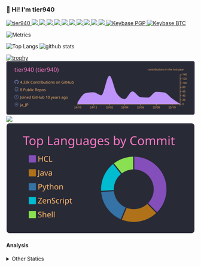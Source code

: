 ### 👋 Hi! I'm tier940

<p align="left"> 
  <a href="https://github.com/tier940/tier940/">
    <img src="https://komarev.com/ghpvc/?username=tier940" alt="tier940" />
  </a>
  <a href="http://twitter.com/tier940">
    <img height="20" src="https://img.shields.io/twitter/follow/tier940?label=Twitter&logo=twitter&style=flat" />
  </a>
  <a href="https://github.com/tier940">
    <img height="20" src="https://img.shields.io/github/followers/tier940?label=follow&logo=github&style=flat" />
  </a>
  <a href="https://www.reddit.com/user/tier940">
    <img height="20" src="https://img.shields.io/reddit/user-karma/combined/tier940?label=Reddit&logo=reddit&style=flat" />
  </a>
  <a href="https://stackoverflow.com/users/17317833/tier940">
    <img height="20" src="https://img.shields.io/stackexchange/stackoverflow/r/17317833?label=StackOverflow&logo=stack-overflow&style=flat" />
  </a>
  <a href="https://zenn.dev/tier940">
    <img height="20" src="https://zenn.badge.nikaera.com/s/tier940/likes" />
  </a>
  <a href="https://zenn.dev/tier940">
    <img height="20" src="https://zenn.badge.nikaera.com/s/tier940/followers" />
  </a>
  <a href="https://zenn.dev/tier940">
    <img height="20" src="https://zenn.badge.nikaera.com/s/tier940/articles" />
  </a>
  <a href="http://qiita.com/tier940">
    <img height="20" src="https://qiita-badge.apiapi.app/s/tier940/posts.svg" />
  </a>
  <a href="http://qiita.com/tier940">
    <img height="20" src="https://qiita-badge.apiapi.app/s/tier940/contributions.svg" />
  </a>
  <a href="https://github.com/tier940/tier940/">
    <img height="20" src="https://github.com/tier940/tier940/actions/workflows/main.yml/badge.svg" />
  </a>
  <a href="https://keybase.io/tier940">
    <img alt="Keybase PGP" src="https://img.shields.io/keybase/pgp/tier940">
  </a>
  <a href="https://keybase.io/tier940">
    <img alt="Keybase BTC" src="https://img.shields.io/keybase/btc/tier940">
  </a>
</p>

<!-- ![Metrics](https://metrics.lecoq.io/tier940) -->
![Metrics](https://github.com/tier940/tier940/blob/main/github-metrics.svg)

<p align="left"> 
  <img alt="Top Langs" height="150px" src="https://github-readme-stats.vercel.app/api/top-langs/?username=tier940&layout=compact&count_private=true&show_icons=true&show_icons=true&theme=onedark" />
  <img alt="github stats" height="150px" src="https://github-readme-stats.vercel.app/api?username=tier940&count_private=true&show_icons=true&show_icons=true&theme=onedark" />
</p>

[![trophy](https://github-profile-trophy.vercel.app/?username=tier940&theme=gruvbox)](https://github.com/ryo-ma/github-profile-trophy)
[![](https://raw.githubusercontent.com/tier940/tier940/master/profile-summary-card-output/dracula/0-profile-details.svg)](https://github.com/vn7n24fzkq/github-profile-summary-cards)
[![](https://raw.githubusercontent.com/tier940/tier940/master/profile-summary-card-output/dracula/1-repos-per-language.svg)](https://github.com/vn7n24fzkq/github-profile-summary-cards)
[![](https://raw.githubusercontent.com/tier940/tier940/master/profile-summary-card-output/dracula/2-most-commit-language.svg)](https://github.com/vn7n24fzkq/github-profile-summary-cards)

#### Analysis
<!-- <img height="150" src="https://github.com/tier940/tier940/blob/master/images/stat.svg" alt="Alternative Text"/> -->

<details>
  <summary>Other Statics</summary>
  <!--START_SECTION:waka-->
**🐱 My GitHub Data** 

> 🏆 202 Contributions in the Year 2022
 > 
> 📦 21.6 kB Used in GitHub's Storage 
 > 
> 💼 Opted to Hire
 > 
> 📜 7 Public Repositories 
 > 
> 🔑 0 Private Repositories  
 > 
**I'm an Early 🐤** 

```text
🌞 Morning    71 commits     ████░░░░░░░░░░░░░░░░░░░░░   17.97% 
🌆 Daytime    173 commits    ███████████░░░░░░░░░░░░░░   43.8% 
🌃 Evening    112 commits    ███████░░░░░░░░░░░░░░░░░░   28.35% 
🌙 Night      39 commits     ██░░░░░░░░░░░░░░░░░░░░░░░   9.87%

```
📅 **I'm Most Productive on Saturday** 

```text
Monday       38 commits     ██░░░░░░░░░░░░░░░░░░░░░░░   9.62% 
Tuesday      45 commits     ██░░░░░░░░░░░░░░░░░░░░░░░   11.39% 
Wednesday    29 commits     █░░░░░░░░░░░░░░░░░░░░░░░░   7.34% 
Thursday     35 commits     ██░░░░░░░░░░░░░░░░░░░░░░░   8.86% 
Friday       65 commits     ████░░░░░░░░░░░░░░░░░░░░░   16.46% 
Saturday     116 commits    ███████░░░░░░░░░░░░░░░░░░   29.37% 
Sunday       67 commits     ████░░░░░░░░░░░░░░░░░░░░░   16.96%

```


📊 **This Week I Spent My Time On** 

```text
⌚︎ Time Zone: Asia/Tokyo

💬 Programming Languages: 
Other                    71 hrs 55 mins      ███████████████████████░░   91.84% 
Java                     2 hrs 12 mins       ░░░░░░░░░░░░░░░░░░░░░░░░░   2.83% 
INI                      2 hrs 1 min         ░░░░░░░░░░░░░░░░░░░░░░░░░   2.59% 
JSON                     1 hr 8 mins         ░░░░░░░░░░░░░░░░░░░░░░░░░   1.45% 
Markdown                 41 mins             ░░░░░░░░░░░░░░░░░░░░░░░░░   0.87%

🔥 Editors: 
Browser                  50 hrs 49 mins      ████████████████░░░░░░░░░   64.9% 
VS Code                  27 hrs 29 mins      ████████░░░░░░░░░░░░░░░░░   35.1%

💻 Operating System: 
Windows                  78 hrs 19 mins      █████████████████████████   100.0%

```

**I Mostly Code in JavaScript** 

```text
JavaScript               1 repo              ████████░░░░░░░░░░░░░░░░░   33.33% 
PHP                      1 repo              ████████░░░░░░░░░░░░░░░░░   33.33% 
HCL                      1 repo              ████████░░░░░░░░░░░░░░░░░   33.33%

```


**Timeline**

![Chart not found](https://raw.githubusercontent.com/tier940/tier940/main/charts/bar_graph.png) 


 Last Updated on 03/03/2022 19:36:15 UTC
<!--END_SECTION:waka-->
</details>
